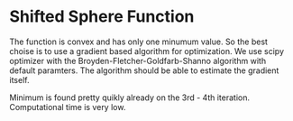 # Shifted Sphere Function

The function is convex and has only one minumum value. So the best choise is to use a gradient based algorithm for optimization.
We use scipy optimizer with the Broyden-Fletcher-Goldfarb-Shanno algorithm with default paramters.
The algorithm should be able to estimate the gradient itself.

Minimum is found pretty quikly already on the 3rd - 4th iteration. Computational time is very low.

